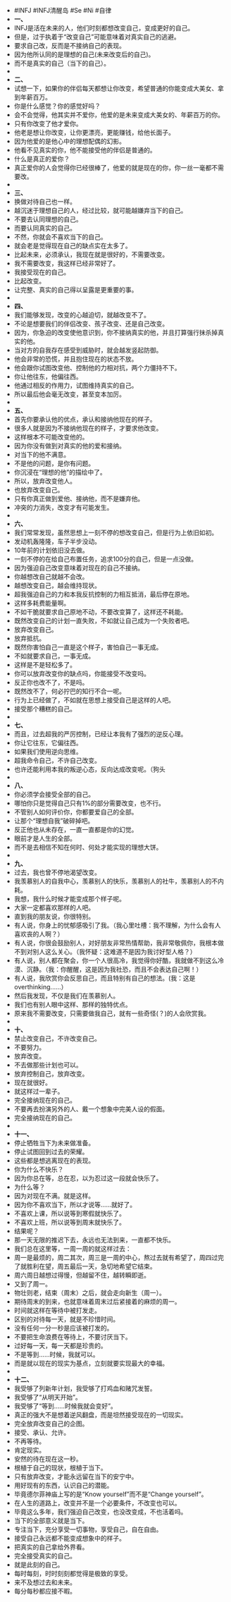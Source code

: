- #INFJ #INFJ清醒岛 #Se #Ni #自律
- **一、**
- INFJ是活在未来的人，他们时刻都想改变自己，变成更好的自己。
- 但是，过于执着于“改变自己”可能意味着对真实自己的逃避。
- 要求自己改，反而是不接纳自己的表现。
- 因为他所认同的是理想的自己(未来改变后的自己)。
- 而不是真实的自己（当下的自己）。
-
- **二、**
- 试想一下，如果你的伴侣每天都想让你改变，希望普通的你能变成大美女、拿到年薪百万。
- 你是什么感觉？你的感觉好吗？
- 会不会觉得，他其实并不爱你，他爱的是未来变成大美女的、年薪百万的你。
- 只有你改变了他才爱你。
- 他老是想让你改变，让你更漂亮，更能赚钱，给他长面子。
- 因为他爱的是他心中的理想配偶的幻影。
- 他看不见真实的你，他不能接受他的伴侣是普通的。
- 什么是真正的爱你？
- 真正爱你的人会觉得你已经很棒了，他爱的就是现在的你，你一丝一毫都不需要改。
-
- **三、**
- 换做对待自己也一样。
- 越沉迷于理想自己的人，经过比较，就可能越嫌弃当下的自己。
- 不要去认同理想的自己。
- 而要认同真实的自己。
- 不然，你就会不喜欢当下的自己。
- 就会老是觉得现在自己的缺点实在太多了。
- 比起未来，必须承认，我现在就是很好的，不需要改变。
- 我不需要改变，我这样已经非常好了。
- 我接受现在的自己。
- 比起改变。
- 让完整、真实的自己得以呈露是更重要的事。
-
- **四、**
- 我们能够发现，改变的心越迫切，就越改变不了。
- 不论是想要我们的伴侣改变、孩子改变、还是自己改变。
- 因为，你急迫的改变使他意识到，你不接纳真实的他，并且打算强行抹杀掉真实的他。
- 当对方的自我存在感受到威胁时，就会越发竖起防御。
- 他会非常的恐慌，并且抱住现在的状态不放。
- 他会跟你试图改变他、控制他的力相对抗，两个力僵持不下。
- 你让他往东，他偏往西。
- 他通过相反的作用力，试图维持真实的自己。
- 所以最后他会毫无改变，甚至变本加厉。
-
- **五、**
- 首先你要承认他的优点，承认和接纳他现在的样子。
- 很多人就是因为不接纳他现在的样子，才要求他改变。
- 这样根本不可能改变他的。
- 因为你没有做到对真实的他的爱和接纳。
- 对当下的他不满意。
- 不是他的问题，是你有问题。
- 你沉浸在“理想的他”的描绘中了。
- 所以，放弃改变他人。
- 也放弃改变自己。
- 只有你真正做到爱他、接纳他，而不是嫌弃他。
- 冲突的力消失，改变才有可能发生。
-
- **六、**
- 我们常常发现，虽然思想上一刻不停的想改变自己，但是行为上依旧如初。
- 发动机轰隆隆，车子半步没动。
- 10年前的计划依旧没去做。
- 一刻不停的在给自己布置任务，追求100分的自己，但是一点没做。
- 因为强迫自己改变意味着对现在的自己不接纳。
- 你越想改自己就越不会改。
- 越想改变自己，越会维持现状。
- 超我强迫自己的力和本我反抗控制的力相互抵消，最后停在原地。
- 这样多耗费能量啊。
- 不如干脆就要求自己原地不动，不要改变算了，这样还不耗能。
- 既然改变自己的计划一直失败，不如就让自己成为一个失败者吧。
- 放弃改变自己。
- 放弃抵抗。
- 既然你害怕自己一直是这个样子，害怕自己一事无成。
- 不如就要求自己，一事无成。
- 这样是不是轻松多了。
- 你可以放弃改变你的缺点吗，你能接受不改变吗。
- 反正你也改不了，不是吗。
- 既然改不了，何必拧巴的知行不合一呢。
- 行为上已经做了，不如就在思想上接受自己是这样的人吧。
- 接受那个糟糕的自己。
-
- **七、**
- 而且，过去超我的严厉控制，已经让本我有了强烈的逆反心理。
- 你让它往东，它偏往西。
- 如果我们使用逆向思维。
- 超我命令自己，不许自己改变。
- 也许还能利用本我的叛逆心态，反向达成改变呢。（狗头
-
- **八、**
- 你必须学会接受全部的自己。
- 哪怕你只是觉得自己只有1%的部分需要改变，也不行。
- 不管别人如何评价你，你都要爱自己的全部。
- 让那个“理想自我”破碎掉吧。
- 反正他也从未存在，一直一直都是你的幻觉。
- 眼前才是人生的全部。
- 而不是去相信不知在何时、何处才能实现的理想大饼。
-
- **九、**
- 过去，我也曾不停地渴望改变。
- 我羡慕别人的自我中心，羡慕别人的快乐，羡慕别人的社牛，羡慕别人的不内耗。
- 我想，我什么时候才能变成那个样子呢。
- 大家一定都喜欢那样的人吧。
- 直到我的朋友说，你很特别。
- 有人说，你身上的忧郁感吸引了我。（我心里吐槽：我不理解，为什么会有人喜欢丧的人啊？）
- 有人说，你很会鼓励别人，对好朋友非常热情帮助，我非常敬佩你，我根本做不到对别人这么关心。（我怀疑：这难道不是因为我讨好型人格？）
- 有人说，别人都在聚会，你一个人很高冷，我觉得你好酷，我就做不到这么冷漠、沉静。（我：你醒醒，这是因为我社恐，而且不会表达自己啊！）
- 有人说，我欣赏你会反思自己，而且特别有自己的想法。(我：这是overthinking......）
- 然后我发现，不仅是我们在羡慕别人。
- 我们也有别人眼中这样、那样的独特优点。
- 原来我不需要改变，只需要做我自己，就有一些奇怪(？)的人会欣赏我。
-
- **十、**
- 禁止改变自己，不许改变自己。
- 不要努力。
- 放弃改变。
- 不去做那些计划也可以。
- 放弃控制自己，放弃改变。
- 现在就很好。
- 就这样过一辈子。
- 完全接纳现在的自己。
- 不要再去扮演另外的人、戴一个想象中完美人设的假面。
- 完全接纳现在的自己。
-
- **十一、**
- 停止牺牲当下为未来做准备。
- 停止试图回到过去的荣耀。
- 这些都是想逃离现在的表现。
- 你为什么不快乐？
- 因为你总在等，总在忍，以为忍过这一段就会快乐了。
- 为什么等？
- 因为对现在不满。就是这样。
- 因为你不喜欢当下，所以才说等……就好了。
- 不喜欢上课，所以说等到寒假就快乐了。
- 不喜欢上班，所以说等到周末就快乐了。
- 结果呢？
- 那一天无限的推迟下去，永远也无法到来，一直都不快乐。
- 我们总在这里等，一周一周的就这样过去：
- 周一是最烦的，周二其次，周三是一周的中心，熬过去就有希望了，周四过完了就胜利在望，周五最后一天，急切地希望它结束。
- 周六周日越想过得慢，但越留不住，越转瞬即逝。
- 又到了周一。
- 物壮则老，结束（周末）之后，就会走向新生（周一）。
- 期待周末的到来，也就意味着周末过后紧接着的麻烦的周一。
- 时间就这样在等待中被打发走。
- 区别的对待每一天，就是不珍惜时间。
- 没有任何一分一秒是应该被打发的。
- 不要把生命浪费在等待上，不要讨厌当下。
- 过好每一天，每一天都是珍贵的。
- 不是等到……时候，我就可以。
- 而是就以现在的现实为基点，立刻就要实现最大的幸福。
-
- **十二、**
- 我受够了列新年计划，我受够了打鸡血和赌咒发誓。
- 我受够了“从明天开始”。
- 我受够了“等到……时候我就会变好”。
- 真正的强大不是想着逆风翻盘，而是坦然接受现在的一切现实。
- 完全放弃改变自己的企图。
- 接受、承认、允许。
- 不再等待。
- 肯定现实。
- 安然的待在现在这一秒。
- 根植于自己的现状，根植于当下。
- 只有放弃改变，才能永远留在当下的安宁中。
- 用好现有的东西，认识自己的潜能。
- 毕竟德尔菲神庙上写的是“Know yourself”而不是“Change yourself”。
- 在人生的道路上，改变并不是一个必要条件，不改变也可以。
- 毕竟这么多年，我们强迫自己改变，也没改变成，不也活着吗。
- 当下的全部意义就是当下。
- 专注当下，充分享受一切事物，享受自己，自在自由。
- 接受自己永远都不能变成想象中的样子。
- 把真实的自己拿给外界看。
- 完全接受真实的自己。
- 就是此刻的自己。
- 每时每刻，时时刻刻都觉得是极致的享受。
- 来不及想过去和未来。
- 每分每秒都应接不暇。